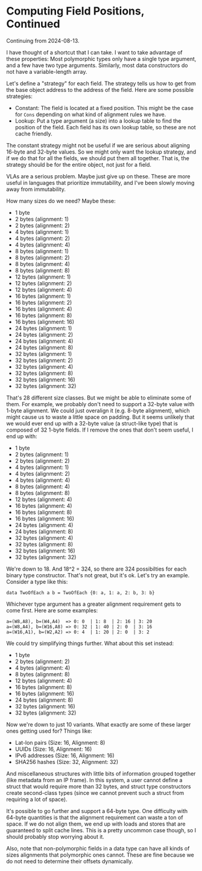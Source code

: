 # Computing Field Positions, Continued

Continuing from 2024-08-13.

I have thought of a shortcut that I can take. I want to take advantage
of these properties: Most polymorphic types only have a single type
argument, and a few have two type arguments. Similarly, most data
constructors do not have a variable-length array.

Let's define a "strategy" for each field. The strategy tells us how
to get from the base object address to the address of the field.
Here are some possible strategies:

* Constant: The field is located at a fixed position. This might be
  the case for `Cons` depending on what kind of alignment rules we have.
* Lookup: Put a type argument (a size) into a lookup table to find the
  position of the field. Each field has its own lookup table, so these
  are not cache friendly.

The constant strategy might not be useful if we are serious about aligning
16-byte and 32-byte values. So we might only want the lookup strategy, and
if we do that for all the fields, we should put them all together. That is,
the strategy should be for the entire object, not just for a field.

VLAs are a serious problem. Maybe just give up on these. These are more useful
in languages that prioritize immutability, and I've been slowly moving away
from immutability.

How many sizes do we need? Maybe these:

* 1 byte
* 2 bytes (alignment: 1)
* 2 bytes (alignment: 2)
* 4 bytes (alignment: 1)
* 4 bytes (alignment: 2)
* 4 bytes (alignment: 4)
* 8 bytes (alignment: 1)
* 8 bytes (alignment: 2)
* 8 bytes (alignment: 4)
* 8 bytes (alignment: 8)
* 12 bytes (alignment: 1)
* 12 bytes (alignment: 2)
* 12 bytes (alignment: 4)
* 16 bytes (alignment: 1)
* 16 bytes (alignment: 2)
* 16 bytes (alignment: 4)
* 16 bytes (alignment: 8)
* 16 bytes (alignment: 16)
* 24 bytes (alignment: 1)
* 24 bytes (alignment: 2)
* 24 bytes (alignment: 4)
* 24 bytes (alignment: 8)
* 32 bytes (alignment: 1)
* 32 bytes (alignment: 2)
* 32 bytes (alignment: 4)
* 32 bytes (alignment: 8)
* 32 bytes (alignment: 16)
* 32 bytes (alignment: 32)

That's 28 different size classes. But we might be able to eliminate some of
them. For example, we probably don't need to support a 32-byte value with
1-byte alignment. We could just overalign it (e.g. 8-byte alignment), which
might cause us to waste a little space on padding. But it seems unlikely
that we would ever end up with a 32-byte value (a struct-like type) that
is composed of 32 1-byte fields. If I remove the ones that don't seem useful,
I end up with:

* 1 byte
* 2 bytes (alignment: 1)
* 2 bytes (alignment: 2)
* 4 bytes (alignment: 1)
* 4 bytes (alignment: 2)
* 4 bytes (alignment: 4)
* 8 bytes (alignment: 4)
* 8 bytes (alignment: 8)
* 12 bytes (alignment: 4)
* 16 bytes (alignment: 4)
* 16 bytes (alignment: 8)
* 16 bytes (alignment: 16)
* 24 bytes (alignment: 4)
* 24 bytes (alignment: 8)
* 32 bytes (alignment: 4)
* 32 bytes (alignment: 8)
* 32 bytes (alignment: 16)
* 32 bytes (alignment: 32)

We're down to 18. And 18^2 = 324, so there are 324 possibilties for each
binary type constructor. That's not great, but it's ok. Let's try an
example. Consider a type like this:

    data TwoOfEach a b = TwoOfEach {0: a, 1: a, 2: b, 3: b}

Whichever type argument has a greater alignment requirement gets to come
first. Here are some examples:

    a=(W8,A8), b=(W4,A4)  => 0: 0  | 1: 8  | 2: 16 | 3: 20
    a=(W8,A4), b=(W16,A8) => 0: 32 | 1: 40 | 2: 0  | 3: 16
    a=(W16,A1), b=(W2,A2) => 0: 4  | 1: 20 | 2: 0  | 3: 2

We could try simplifying things further. What about this set instead:

* 1 byte
* 2 bytes (alignment: 2)
* 4 bytes (alignment: 4)
* 8 bytes (alignment: 8)
* 12 bytes (alignment: 4)
* 16 bytes (alignment: 8)
* 16 bytes (alignment: 16)
* 24 bytes (alignment: 8)
* 32 bytes (alignment: 16)
* 32 bytes (alignment: 32)

Now we're down to just 10 variants. What exactly are some of these larger
ones getting used for? Things like:

* Lat-lon pairs (Size: 16, Alignment: 8)
* UUIDs (Size: 16, Alignment: 16)
* IPv6 addresses (Size: 16, Alignment: 16)
* SHA256 hashes (Size: 32, Alignment: 32)

And miscellaneous structures with little bits of information grouped
together (like metadata from an IP frame). In this system, a user
cannot define a struct that would require more than 32 bytes, and
struct type constructors create second-class types (since we cannot
prevent such a struct from requiring a lot of space).

It's possible to go further and support a 64-byte type. One difficulty
with 64-byte quantities is that the alignment requirement can waste
a ton of space. If we do not align them, we end up with loads and stores
that are guaranteed to split cache lines. This is a pretty uncommon case
though, so I should probably stop worrying about it.

Also, note that non-polymorphic fields in a data type can have all kinds
of sizes alignments that polymorphic ones cannot. These are fine because
we do not need to determine their offsets dynamically.
